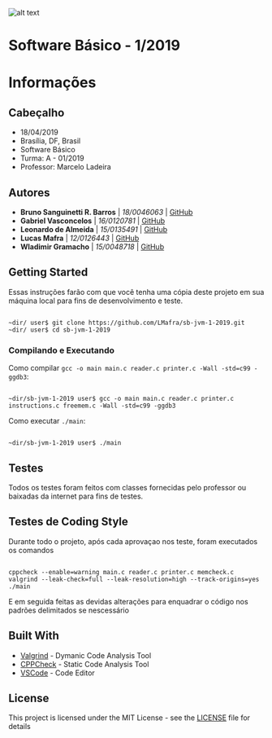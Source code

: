 ![alt text](http://www.unb.br/images/Imagens/logo_unb.png)

# Software Básico - 1/2019

# Informações

## Cabeçalho

* 18/04/2019
* Brasília, DF, Brasil
* Software Básico
* Turma: A - 01/2019
* Professor: Marcelo Ladeira

## Autores

* **Bruno Sanguinetti R. Barros** |    *18/0046063*     |     [GitHub](https://github.com/BrunoSNT)
* **Gabriel Vasconcelos**         |    *16/0120781*     |     [GitHub](https://github.com/gcvasconcelos)
* **Leonardo de Almeida**         |    *15/0135491*     |     [GitHub](https://github.com/leodealmeida)
* **Lucas Mafra**                 |    *12/0126443*     |     [GitHub](https://github.com/LMafra)
* **Wladimir Gramacho**           |    *15/0048718*     |     [GitHub](https://github.com/wladimirgramacho)

## Getting Started

Essas instruções farão com que você tenha uma cópia deste projeto em sua máquina local para fins de desenvolvimento e teste.

```

~dir/ user$ git clone https://github.com/LMafra/sb-jvm-1-2019.git
~dir/ user$ cd sb-jvm-1-2019

```

### Compilando e Executando

Como compilar `gcc -o main main.c reader.c printer.c -Wall -std=c99 -ggdb3`:

```

~dir/sb-jvm-1-2019 user$ gcc -o main main.c reader.c printer.c instructions.c freemem.c -Wall -std=c99 -ggdb3

```

Como  executar `./main`:

```

~dir/sb-jvm-1-2019 user$ ./main

```

## Testes

Todos os testes foram feitos com classes fornecidas pelo professor ou baixadas da internet para fins de testes.


## Testes de Coding Style

Durante todo o projeto, após cada aprovaçao nos teste, foram executados os comandos

```

cppcheck --enable=warning main.c reader.c printer.c memcheck.c
valgrind --leak-check=full --leak-resolution=high --track-origins=yes ./main

```

E em seguida feitas as devidas alterações para enquadrar o código nos padrões delimitados se nescessário

## Built With

* [Valgrind](http://www.valgrind.org/) - Dymanic Code Analysis Tool
* [CPPCheck](cppcheck.sourceforge.net) - Static Code Analysis Tool
* [VSCode](https://code.visualstudio.com) - Code Editor

## License

This project is licensed under the MIT License - see the [LICENSE](https://opensource.org/licenses/MIT) file for details

